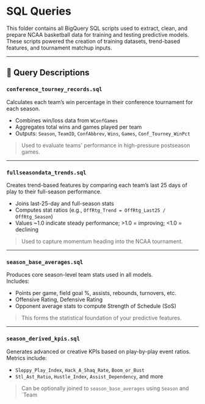 # SQL Queries

This folder contains all BigQuery SQL scripts used to extract, clean, and prepare NCAA basketball data for training and testing predictive models. These scripts powered the creation of training datasets, trend-based features, and tournament matchup inputs.

---

## 📄 Query Descriptions

### `conference_tourney_records.sql`  
Calculates each team’s win percentage in their conference tournament for each season.  
- Combines win/loss data from `WConfGames`
- Aggregates total wins and games played per team
- Outputs: `Season`, `TeamID`, `ConfAbbrev`, `Wins`, `Games`, `Conf_Tourney_WinPct`  
> Used to evaluate teams' performance in high-pressure postseason games.

---

### `fullseasondata_trends.sql`  
Creates trend-based features by comparing each team’s last 25 days of play to their full-season performance.  
- Joins last-25-day and full-season stats
- Computes stat ratios (e.g., `OffRtg_Trend = OffRtg_Last25 / OffRtg_Season`)
- Values ~1.0 indicate steady performance; >1.0 = improving; <1.0 = declining  
> Used to capture momentum heading into the NCAA tournament.

---

### `season_base_averages.sql`  
Produces core season-level team stats used in all models.  
Includes:
- Points per game, field goal %, assists, rebounds, turnovers, etc.
- Offensive Rating, Defensive Rating
- Opponent average stats to compute Strength of Schedule (SoS)  
> This forms the statistical foundation of your predictive features.

---

### `season_derived_kpis.sql`  
Generates advanced or creative KPIs based on play-by-play event ratios.  
Metrics include:
- `Sloppy_Play_Index`, `Hack_A_Shaq_Rate`, `Boom_or_Bust`
- `Stl_Ast_Ratio`, `Hustle_Index`, `Assist_Dependency`, and more  
> Can be optionally joined to `season_base_averages` using `Season` and `Team
